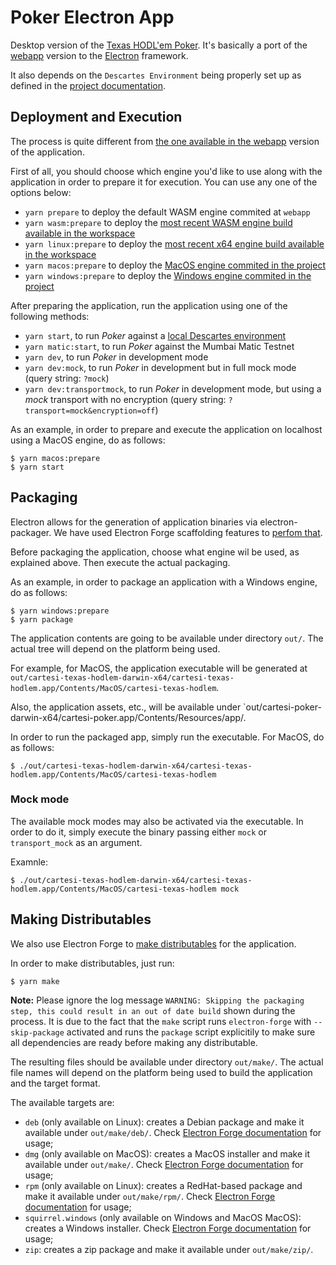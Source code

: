# Poker Electron App

Desktop version of the [Texas HODL'em Poker](../README.md).
It's basically a port of the [webapp](../webapp/README.md) version to the [Electron](https://www.electronjs.org/) framework.

It also depends on the `Descartes Environment` being properly set up as defined in the [project documentation](../README.md#Environment).

## Deployment and Execution

The process is quite different from [the one available in the webapp](../webapp/README.md#deploying-and-running) version of the application.

First of all, you should choose which engine you'd like to use along with the application in order to prepare it for execution. You can use any one of the options below:

- `yarn prepare` to deploy the default WASM engine commited at `webapp`
- `yarn wasm:prepare` to deploy the [most recent WASM engine build available in the workspace](../engine/platforms/wasm/)
- `yarn linux:prepare` to deploy the [most recent x64 engine build available in the workspace](../engine/platforms/x64)
- `yarn macos:prepare` to deploy the [MacOS engine commited in the project](./lib/darwin_x64)
- `yarn windows:prepare` to deploy the [Windows engine commited in the project](./lib/windows)

After preparing the application, run the application using one of the following methods:

- `yarn start`, to run _Poker_ against a [local Descartes environment](../blockchain/descartes-env/)
- `yarn matic:start`, to run _Poker_ against the Mumbai Matic Testnet
- `yarn dev`, to run _Poker_ in development mode
- `yarn dev:mock`, to run _Poker_ in development but in full mock mode (query string: `?mock`)
- `yarn dev:transportmock`, to run _Poker_ in development mode, but using a _mock_ transport with no encryption (query string: `?transport=mock&encryption=off`)

As an example, in order to prepare and execute the application on localhost using a MacOS engine, do as follows:

```shell
$ yarn macos:prepare
$ yarn start
```

## Packaging

Electron allows for the generation of application binaries via electron-packager.
We have used Electron Forge scaffolding features to [perfom that](https://www.electronforge.io/cli#package).

Before packaging the application, choose what engine wil be used, as explained above.
Then execute the actual packaging.

As an example, in order to package an application with a Windows engine, do as follows:

```shell
$ yarn windows:prepare
$ yarn package
```

The application contents are going to be available under directory `out/`.
The actual tree will depend on the platform being used.

For example, for MacOS, the application executable will be generated at `out/cartesi-texas-hodlem-darwin-x64/cartesi-texas-hodlem.app/Contents/MacOS/cartesi-texas-hodlem`.

Also, the application assets, etc., will be available under `out/cartesi-poker-darwin-x64/cartesi-poker.app/Contents/Resources/app/.

In order to run the packaged app, simply run the executable.
For MacOS, do as follows:

```shell
$ ./out/cartesi-texas-hodlem-darwin-x64/cartesi-texas-hodlem.app/Contents/MacOS/cartesi-texas-hodlem
```

### Mock mode

The available mock modes may also be activated via the executable.
In order to do it, simply execute the binary passing either `mock` or `transport_mock` as an argument.

Examnle:

```shell
$ ./out/cartesi-texas-hodlem-darwin-x64/cartesi-texas-hodlem.app/Contents/MacOS/cartesi-texas-hodlem mock
```

## Making Distributables

We also use Electron Forge to [make distributables](https://www.electronforge.io/cli#make) for the application.

In order to make distributables, just run:

```shell
$ yarn make
```

**Note:**
Please ignore the log message `WARNING: Skipping the packaging step, this could result in an out of date build` shown during the process.
It is due to the fact that the `make` script runs `electron-forge` with `--skip-package` activated and runs the `package` script explicitily to make sure all dependencies are ready before making any distributable.

The resulting files should be available under directory `out/make/`.
The actual file names will depend on the platform being used to build the application and the target format.

The available targets are:

- `deb` (only available on Linux): creates a Debian package and make it available under `out/make/deb/`. Check [Electron Forge documentation](https://www.electronforge.io/config/makers/deb) for usage;
- `dmg` (only available on MacOS): creates a MacOS installer and make it available under `out/make/`. Check [Electron Forge documentation](https://www.electronforge.io/config/makers/dmg) for usage;
- `rpm` (only available on Linux): creates a RedHat-based package and make it available under `out/make/rpm/`. Check [Electron Forge documentation](https://www.electronforge.io/config/makers/rpm) for usage;
- `squirrel.windows` (only available on Windows and MacOS MacOS): creates a Windows installer. Check [Electron Forge documentation](https://www.electronforge.io/config/makers/squirrel.windows) for usage;
- `zip`: creates a zip package and make it available under `out/make/zip/`.
